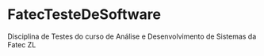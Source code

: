 # FatecTesteDeSoftware
Disciplina de Testes do curso de Análise e Desenvolvimento de Sistemas da Fatec ZL

